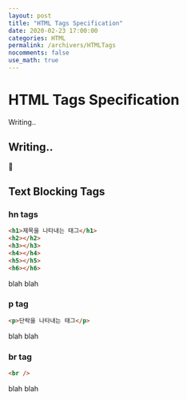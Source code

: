 ```yaml
---
layout: post
title: "HTML Tags Specification"
date: 2020-02-23 17:00:00
categories: HTML
permalink: /archivers/HTMLTags
nocomments: false
use_math: true
---
```


# HTML Tags Specification

Writing..

## Writing..

🤔

## Text Blocking Tags

### hn tags

```html
<h1>제목을 나타내는 태그</h1>
<h2></h2>
<h3></h3>
<h4></h4>
<h5></h5>
<h6></h6>
```

blah blah

### p tag

```html
<p>단락을 나타내는 태그</p>
```

blah blah

### br tag

```html
<br />
```

blah blah
